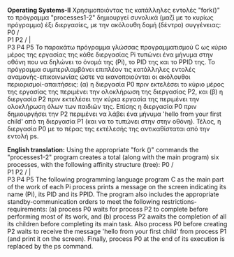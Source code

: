 **Operating Systems-II**
Χρησιμοποιόντας τις κατάλληλες εντολές "fork()" το πρόγραμμα "processes1-2" δημιουργεί συνολικά (μαζί με το κυρίως
πρόγραμμα) έξι διεργασίες, με την ακόλουθη δομή (δέντρο) συγγένειας:
	P0
	/ \
      P1   P2
          / | \
         P3 P4 P5
Το παρακάτω πρόγραμμα γλώσσας προγραμματισμού C ως κύριο μέρος της εργασίας της κάθε διεργασίας Pi τυπώνει ένα μήνυμα 
στην οθόνη που να δηλώνει το όνομά της (Pi), το PID της και το PPID της. Το πρόγραμμα συμπεριλαμβάνει επιπλέον
τις κατάλληλες εντολές αναμονής-επικοινωνίας ώστε να ικανοποιούνται οι ακόλουθοι περιορισμοί-απαιτήσεις: (α)
η διεργασία P0 πριν εκτελέσει το κύριο μέρος της εργασίας της περιμένει την ολοκλήρωση της διεργασίας P2,
και (β) η διεργασία P2 πριν εκτελέσει την κύρια εργασία της περιμένει την ολοκλήρωση όλων των παιδιών της.
Επίσης η διεργασία P0 πριν δημιουργήσει την P2 περιμένει να λάβει ένα μήνυμα 'hello from your first child' από
τη διεργασία P1 (και να το τυπώνει στην στην οθόνη). Τέλος, η διεργασία P0 με το πέρας της εκτέλεσής της
αντικαθίσταται από την εντολή ps.

**English translation:**
Using the appropriate "fork ()" commands the "processes1-2" program creates a total (along with the main
program) six processes, with the following affinity structure (tree):
       P0
       / \
      P1 P2
	/ | \
       P3 P4 P5
The following programming language program C as the main part of the work of each Pi process prints a message
on the screen indicating its name (Pi), its PID and its PPID. The program also includes
the appropriate standby-communication orders to meet the following restrictions-requirements: (a)
process P0 waits for process P2 to complete before performing most of its work,
and (b) process P2 awaits the completion of all its children before completing its main task.
Also process P0 before creating P2 waits to receive the message 'hello from your first child' from
process P1 (and print it on the screen). Finally, process P0 at the end of its execution
is replaced by the ps command.
